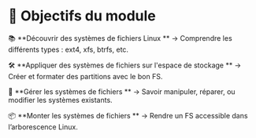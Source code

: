 # **🎯 Objectifs du module**
📚 **Découvrir des systèmes de fichiers Linux  **   → Comprendre les différents types : ext4, xfs, btrfs, etc.



🛠️ **Appliquer des systèmes de fichiers sur l'espace de stockage  **   → Créer et formater des partitions avec le bon FS.



🔧 **Gérer les systèmes de fichiers  **   → Savoir manipuler, réparer, ou modifier les systèmes existants. 



📦 **Monter les systèmes de fichiers  **  → Rendre un FS accessible dans l’arborescence Linux.


